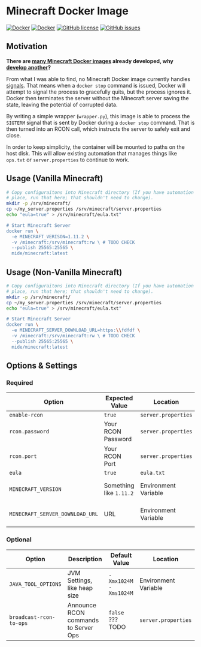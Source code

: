 # Minecraft Docker Image

[![Docker](https://img.shields.io/docker/pulls/mide/minecraft.svg)](https://hub.docker.com/r/mide/minecraft/) [![Docker](https://img.shields.io/docker/stars/mide/minecraft.svg)](https://hub.docker.com/r/mide/minecraft/) [![GitHub license](https://img.shields.io/badge/license-MIT-blue.svg)](https://raw.githubusercontent.com/mide/minecraft/master/LICENSE) [![GitHub issues](https://img.shields.io/github/issues/mide/minecraft.svg)](https://github.com/mide/minecraft/issues)

## Motivation

**There are [many Minecraft Docker images](https://hub.docker.com/search/?isAutomated=0&isOfficial=0&page=1&pullCount=0&q=minecraft&starCount=0) already developed, why [develop another](https://xkcd.com/927/)?**

From what I was able to find, no Minecraft Docker image currently handles [signals](https://en.wikipedia.org/wiki/Unix_signal). That means when a `docker stop` command is issued, Docker will attempt to signal the process to gracefully quits, but the process ignores it. Docker then terminates the server without the Minecraft server saving the state, leaving the potential of corrupted data.

By writing a simple wrapper (`wrapper.py`), this image is able to process the `SIGTERM` signal that is sent by Docker during a `docker stop` command. That is then turned into an RCON call, which instructs the server to safely exit and close.

In order to keep simplicity, the container will be mounted to paths on the host disk. This will allow existing automation that manages things like `ops.txt` or `server.properties` to continue to work.

## Usage (Vanilla Minecraft)

```bash
# Copy configuraitons into Minecraft directory (If you have automation in
# place, run that here; that shouldn't need to change).
mkdir -p /srv/minecraft/
cp ~/my_server.properties /srv/minecraft/server.properties
echo "eula=true" > /srv/minecraft/eula.txt"

# Start Minecraft Server
docker run \
  -e MINECRAFT_VERISON=1.11.2 \
  -v /minecraft:/srv/minecraft:rw \ # TODO CHECK
  --publish 25565:25565 \
  mide/minecraft:latest
```

## Usage (Non-Vanilla Minecraft)

```bash
# Copy configuraitons into Minecraft directory (If you have automation in
# place, run that here; that shouldn't need to change).
mkdir -p /srv/minecraft/
cp ~/my_server.properties /srv/minecraft/server.properties
echo "eula=true" > /srv/minecraft/eula.txt"

# Start Minecraft Server
docker run \
  -e MINECRAFT_SERVER_DOWNLOAD_URL=https:\\fdfdf \
  -v /minecraft:/srv/minecraft:rw \ # TODO CHECK
  --publish 25565:25565 \
  mide/minecraft:latest
```

## Options & Settings

### Required

|  Option | Expected Value | Location | Notes|
|---|---|---|---|
| `enable-rcon` | `true` | `server.properties`  |
| `rcon.password` | Your RCON Password  | `server.properties`  |
| `rcon.port` | Your RCON Port | `server.properties`  |
| `eula` | `true` | `eula.txt` |
| `MINECRAFT_VERSION` | Something like `1.11.2`| Environment Variable| _Only needed if using Vanilla Minecraft. Do not set with `MINECRAFT_SERVER_DOWNLOAD_URL`._
| `MINECRAFT_SERVER_DOWNLOAD_URL` | URL | Environment Variable| _Only needed if using Non-Vanilla Minecraft. Do not set with `MINECRAFT_VERSION`._

### Optional

|  Option | Description | Default Value | Location  |
|---|---|---|---|
|`JAVA_TOOL_OPTIONS` | JVM Settings, like heap size | `-Xmx1024M -Xms1024M` | Environment Variable|
|`broadcast-rcon-to-ops` | Announce RCON commands to Server Ops | `false` ??? TODO | `server.properties`|
